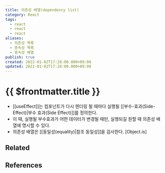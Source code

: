 ```yaml
---
title: 의존성 배열(dependency list)
category: React
tags:
  - react
  - react
  - react
aliases:
  - 의존성 목록
  - 종속성 목록
  - 종속성 배열
publish: true
created: 2022-01-02T17:28:00.000+09:00
updated: 2022-01-02T17:28:00.000+09:00
---
```


# {{ $frontmatter.title }}

- [[useEffect]]는 컴포넌트가 다시 렌더링 될 때마다 실행될 [[부수-효과(Side-Effect)|부수 효과(Side Effect)]]를 정의한다.
- 이 때, 실행될 부수효과가 어떤 데이터가 변경될 때만, 실행되길 원할 때 의존성 배열에 명시할 수 있다.
- 의존성 배열은 [[동일성(equality)|참조 동일성]]을 검사한다. [Object.is]

## Related

## References
